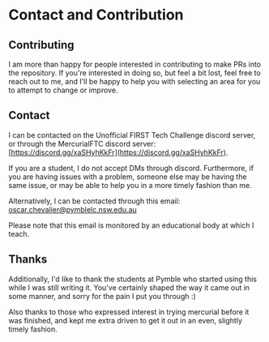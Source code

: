 # Contact and Contribution

## Contributing

I am more than happy for people interested in contributing to make PRs into the repository. If you're interested in doing so, but feel a bit lost, feel free to reach out to me, and I'll be happy to help you with selecting an area for you to attempt to change or improve.

## Contact

I can be contacted on the Unofficial FIRST Tech Challenge discord server, or through the MercurialFTC discord server: [https://discord.gg/xaSHyhKkFr](https://discord.gg/xaSHyhKkFr).

If you are a student, I do not accept DMs through discord. Furthermore, if you are having issues with a problem, someone else may be having the same issue, or may be able to help you in a more timely fashion than me.

Alternatively, I can be contacted through this email: [oscar.chevalier@pymblelc.nsw.edu.au](mailto:oscar.chevalier@pymblelc.nsw.edu.au)

Please note that this email is monitored by an educational body at which I teach.

## Thanks

Additionally, I'd like to thank the students at Pymble who started using this while I was still writing it. You've certainly shaped the way it came out in some manner, and sorry for the pain I put you through :)

Also thanks to those who expressed interest in trying mercurial before it was finished, and kept me extra driven to get it out in an even, slightly timely fashion.

